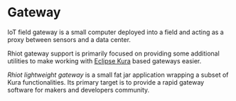 # Gateway

IoT field gateway is a small computer deployed into a field and acting as a proxy between sensors and a data center.

Rhiot gateway support is primarily focused on providing some additional utilities to make working with 
[Eclipse Kura](https://www.eclipse.org/kura) based gateways easier.

*Rhiot lightweight gateway* is a small fat jar application wrapping a subset of Kura functionalities. Its primary
target is to provide a rapid gateway software for makers and developers community.